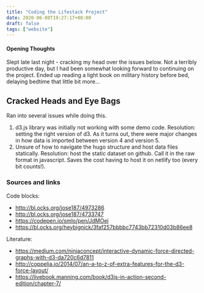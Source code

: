 ```yaml
---
title: "Coding the Lifestack Project"
date: 2020-06-08T19:27:17+08:00
draft: false
tags: ["website"]
---
```


#### Opening Thoughts

Slept late last night - cracking my head over the issues below. Not a terribly productive day, but I had been somewhat looking forward to continuing on the project. Ended up reading a light book on military history before bed, delaying bedtime that little bit more...

## Cracked Heads and  Eye Bags

Ran into several issues while doing this.

1. d3.js library was initially not working with some demo code. Resolution: setting the right version of d3. As it turns out, there were major changes in how data is imported between version 4 and version 5.
2. Unsure of how to navigate the hugo structure and host data files statically. Resolution: host the static dataset on github. Call it in the raw format in javascript. Saves the cost having to host it on netlify too (every bit counts!).

### Sources and links

Code blocks: 

- http://bl.ocks.org/jose187/4973286
- http://bl.ocks.org/jose187/4733747
- https://codepen.io/smlo/pen/JdMOej
- https://bl.ocks.org/heybignick/3faf257bbbbc7743bb72310d03b86ee8

Literature:

- https://medium.com/ninjaconcept/interactive-dynamic-force-directed-graphs-with-d3-da720c6d7811
- http://coppelia.io/2014/07/an-a-to-z-of-extra-features-for-the-d3-force-layout/
- https://livebook.manning.com/book/d3js-in-action-second-edition/chapter-7/





